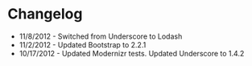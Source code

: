 # Changelog

* 11/8/2012 - Switched from Underscore to Lodash
* 11/2/2012 - Updated Bootstrap to 2.2.1
* 10/17/2012 - Updated Modernizr tests. Updated Underscore to 1.4.2